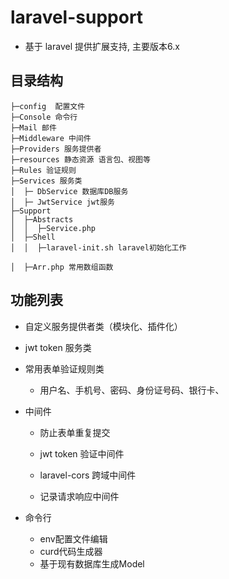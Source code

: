 # laravel-support

- 基于 laravel 提供扩展支持, 主要版本6.x


## 目录结构
```shell
├─config  配置文件
├─Console 命令行
├─Mail 邮件
├─Middleware 中间件
├─Providers 服务提供者
├─resources 静态资源 语言包、视图等
├─Rules 验证规则
├─Services 服务类
│  ├─ DbService 数据库DB服务
│  ├─ JwtService jwt服务
├─Support
│  ├─Abstracts
│  │  ├─Service.php
│  ├─Shell
│  │  ├─laravel-init.sh laravel初始化工作

│  ├─Arr.php 常用数组函数

```


## 功能列表
- 自定义服务提供者类（模块化、插件化）
  
- jwt token 服务类
  
- 常用表单验证规则类
  - 用户名、手机号、密码、身份证号码、银行卡、

- 中间件
  - 防止表单重复提交
  - jwt token 验证中间件
  - laravel-cors 跨域中间件
      
  - 记录请求响应中间件

- 命令行
  - env配置文件编辑
  - curd代码生成器
  - 基于现有数据库生成Model
